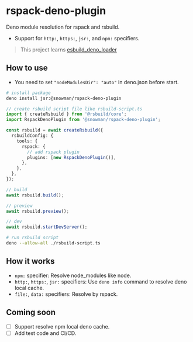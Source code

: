 # rspack-deno-plugin

Deno module resolution for rspack and rsbuild.

- Support for `http:`, `https:`, `jsr:`, and `npm:` specifiers.

> This project learns [esbuild_deno_loader](https://github.com/lucacasonato/esbuild_deno_loader)

## How to use

- You need to set `"nodeModulesDir": "auto"` in deno.json before start.

```bash
# install package
deno install jsr:@snowman/rspack-deno-plugin
```

```ts
// create rsbuild script file like rsbuild-script.ts
import { createRsbuild } from '@rsbuild/core';
import RspackDenoPlugin from '@snowman/rspack-deno-plugin';

const rsbuild = await createRsbuild({
  rsbuildConfig: {
    tools: {
      rspack: {
        // add rspack plugin
        plugins: [new RspackDenoPlugin()],
      },
    },
  },
});

// build
await rsbuild.build();

// preview
await rsbuild.preview();

// dev
await rsbuild.startDevServer();
```

```bash
# run rsbuild script
deno --allow-all ./rsbuild-script.ts
```

## How it works

- `npm:` specifier: Resolve node_modules like node.
- `http:`, `https:`, `jsr:` specifiers: Use `deno info` command to resolve deno local cache.
- `file:`, `data:` specifiers: Resolve by rspack.

## Coming soon

- [ ] Support resolve npm local deno cache.
- [ ] Add test code and CI/CD.
